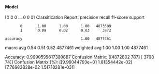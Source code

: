 #### Model
[0 0 0 ... 0 0 0]
Classification Report:
              precision    recall  f1-score   support

           0       1.00      1.00      1.00   4873589
           1       0.09      0.02      0.03      3872

    accuracy                           1.00   4877461
   macro avg       0.54      0.51      0.52   4877461
weighted avg       1.00      1.00      1.00   4877461

Accuracy: 0.9990599617300887
Confusion Matrix:
[[4872802     787]
 [   3798      74]]
Confusion Matrix (%):
[[9.99044790e+01 1.61354442e-02]
 [7.78683828e-02 1.51718281e-03]]

